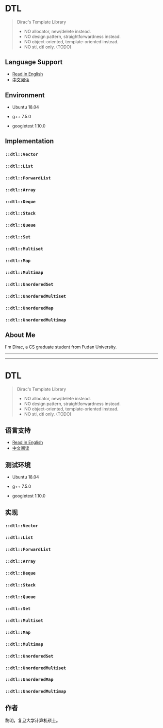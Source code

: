 # <span id="English">DTL</span>  

> Dirac's Template Library
> - NO allocator, new/delete instead.
> - NO design pattern, straightforwardness instead.
> - NO object-oriented, template-oriented instead.
> - NO stl, dtl only. (TODO) 

## Language Support
- [Read in English](#English)
- [中文阅读](#中文)


## Environment

- Ubuntu 18.04

- g++ 7.5.0

- googletest 1.10.0


## Implementation

### `::dtl::Vector`

### `::dtl::List`

### `::dtl::ForwardList`

### `::dtl::Array`

### `::dtl::Deque`

### `::dtl::Stack`

### `::dtl::Queue`

### `::dtl::Set`

### `::dtl::Multiset`

### `::dtl::Map`

### `::dtl::Multimap`

### `::dtl::UnorderedSet`

### `::dtl::UnorderedMultiset`

### `::dtl::UnorderedMap`

### `::dtl::UnorderedMultimap`


## About Me

I'm Dirac, a CS graduate student from Fudan University.

---

---

# <span id="中文">DTL</span>

> Dirac's Template Library
> - NO allocator, new/delete instead.
> - NO design pattern, straightforwardness instead.
> - NO object-oriented, template-oriented instead.
> - NO stl, dtl only. (TODO) 


## 语言支持
- [Read in English](#English)
- [中文阅读](#中文)



## 测试环境

- Ubuntu 18.04

- g++ 7.5.0

- googletest 1.10.0


## 实现

### `::dtl::Vector`

### `::dtl::List`

### `::dtl::ForwardList`

### `::dtl::Array`

### `::dtl::Deque`

### `::dtl::Stack`

### `::dtl::Queue`

### `::dtl::Set`

### `::dtl::Multiset`

### `::dtl::Map`

### `::dtl::Multimap`

### `::dtl::UnorderedSet`

### `::dtl::UnorderedMultiset`

### `::dtl::UnorderedMap`

### `::dtl::UnorderedMultimap`

## 作者

黎明，复旦大学计算机硕士。
